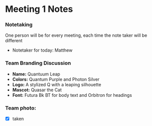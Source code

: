 # Meeting 1 Notes

### Notetaking
One person will be for every meeting, each time the note taker will be different
- Notetaker for today: Matthew

### Team Branding Discussion
 - **Name:** Quantuum Leap
 - **Colors:** Quantum Purple and Photon Silver
 - **Logo:** A stylized Q with a leaping silhouette
 - **Mascot:** Quasar the Cat
 - **Font:** Futura Bk BT for body text and Orbitron for headings
  
### Team photo:
- [x] taken